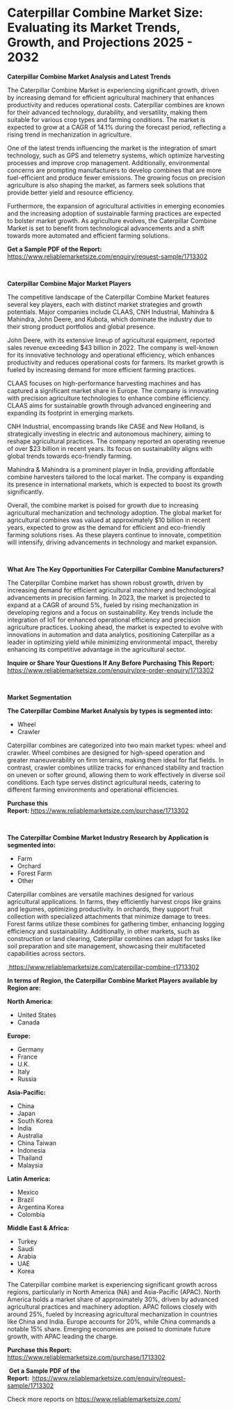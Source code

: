 <p><h1>Caterpillar Combine Market Size: Evaluating its Market Trends, Growth, and Projections 2025 - 2032</h1></p><p><strong>Caterpillar Combine Market Analysis and Latest Trends</strong></p>
<p><p>The Caterpillar Combine Market is experiencing significant growth, driven by increasing demand for efficient agricultural machinery that enhances productivity and reduces operational costs. Caterpillar combines are known for their advanced technology, durability, and versatility, making them suitable for various crop types and farming conditions. The market is expected to grow at a CAGR of 14.1% during the forecast period, reflecting a rising trend in mechanization in agriculture.</p><p>One of the latest trends influencing the market is the integration of smart technology, such as GPS and telemetry systems, which optimize harvesting processes and improve crop management. Additionally, environmental concerns are prompting manufacturers to develop combines that are more fuel-efficient and produce fewer emissions. The growing focus on precision agriculture is also shaping the market, as farmers seek solutions that provide better yield and resource efficiency.</p><p>Furthermore, the expansion of agricultural activities in emerging economies and the increasing adoption of sustainable farming practices are expected to bolster market growth. As agriculture evolves, the Caterpillar Combine Market is set to benefit from technological advancements and a shift towards more automated and efficient farming solutions.</p></p>
<p><strong>Get a Sample PDF of the Report:&nbsp;</strong> <a href="https://www.reliablemarketsize.com/enquiry/request-sample/1713302?utm_campaign=1897&utm_medium=2&utm_source=Github&utm_content=ia&utm_term=11012025&utm_id=caterpillar-combine">https://www.reliablemarketsize.com/enquiry/request-sample/1713302</a></p>
<p>&nbsp;</p>
<p><strong>Caterpillar Combine Major Market Players</strong></p>
<p><p>The competitive landscape of the Caterpillar Combine Market features several key players, each with distinct market strategies and growth potentials. Major companies include CLAAS, CNH Industrial, Mahindra & Mahindra, John Deere, and Kubota, which dominate the industry due to their strong product portfolios and global presence.</p><p>John Deere, with its extensive lineup of agricultural equipment, reported sales revenue exceeding $43 billion in 2022. The company is well-known for its innovative technology and operational efficiency, which enhances productivity and reduces operational costs for farmers. Its market growth is fueled by increasing demand for more efficient farming practices.</p><p>CLAAS focuses on high-performance harvesting machines and has captured a significant market share in Europe. The company is innovating with precision agriculture technologies to enhance combine efficiency. CLAAS aims for sustainable growth through advanced engineering and expanding its footprint in emerging markets.</p><p>CNH Industrial, encompassing brands like CASE and New Holland, is strategically investing in electric and autonomous machinery, aiming to reshape agricultural practices. The company reported an operating revenue of over $23 billion in recent years. Its focus on sustainability aligns with global trends towards eco-friendly farming.</p><p>Mahindra & Mahindra is a prominent player in India, providing affordable combine harvesters tailored to the local market. The company is expanding its presence in international markets, which is expected to boost its growth significantly.</p><p>Overall, the combine market is poised for growth due to increasing agricultural mechanization and technology adoption. The global market for agricultural combines was valued at approximately $10 billion in recent years, expected to grow as the demand for efficient and eco-friendly farming solutions rises. As these players continue to innovate, competition will intensify, driving advancements in technology and market expansion.</p></p>
<p>&nbsp;</p>
<p><strong>What Are The Key Opportunities For Caterpillar Combine Manufacturers?</strong></p>
<p><p>The Caterpillar Combine market has shown robust growth, driven by increasing demand for efficient agricultural machinery and technological advancements in precision farming. In 2023, the market is projected to expand at a CAGR of around 5%, fueled by rising mechanization in developing regions and a focus on sustainability. Key trends include the integration of IoT for enhanced operational efficiency and precision agriculture practices. Looking ahead, the market is expected to evolve with innovations in automation and data analytics, positioning Caterpillar as a leader in optimizing yield while minimizing environmental impact, thereby enhancing its competitive advantage in the agricultural sector.</p></p>
<p><strong>Inquire or Share Your Questions If Any Before Purchasing This Report:</strong> <a href="https://www.reliablemarketsize.com/enquiry/pre-order-enquiry/1713302?utm_campaign=1897&utm_medium=2&utm_source=Github&utm_content=ia&utm_term=11012025&utm_id=caterpillar-combine">https://www.reliablemarketsize.com/enquiry/pre-order-enquiry/1713302</a></p>
<p>&nbsp;</p>
<p><strong>Market Segmentation</strong></p>
<p><strong>The Caterpillar Combine Market Analysis by types is segmented into:</strong></p>
<p><ul><li>Wheel</li><li>Crawler</li></ul></p>
<p><p>Caterpillar combines are categorized into two main market types: wheel and crawler. Wheel combines are designed for high-speed operation and greater maneuverability on firm terrains, making them ideal for flat fields. In contrast, crawler combines utilize tracks for enhanced stability and traction on uneven or softer ground, allowing them to work effectively in diverse soil conditions. Each type serves distinct agricultural needs, catering to different farming environments and operational efficiencies.</p></p>
<p><strong>Purchase this Report:&nbsp;</strong><a href="https://www.reliablemarketsize.com/purchase/1713302?utm_campaign=1897&utm_medium=2&utm_source=Github&utm_content=ia&utm_term=11012025&utm_id=caterpillar-combine">https://www.reliablemarketsize.com/purchase/1713302</a></p>
<p>&nbsp;</p>
<p><strong>The Caterpillar Combine Market Industry Research by Application is segmented into:</strong></p>
<p><ul><li>Farm</li><li>Orchard</li><li>Forest Farm</li><li>Other</li></ul></p>
<p><p>Caterpillar combines are versatile machines designed for various agricultural applications. In farms, they efficiently harvest crops like grains and legumes, optimizing productivity. In orchards, they support fruit collection with specialized attachments that minimize damage to trees. Forest farms utilize these combines for gathering timber, enhancing logging efficiency and sustainability. Additionally, in other markets, such as construction or land clearing, Caterpillar combines can adapt for tasks like soil preparation and site management, showcasing their multifaceted capabilities across sectors.</p></p>
<p><a href="https://www.reliablemarketsize.com/caterpillar-combine-r1713302?utm_campaign=1897&utm_medium=2&utm_source=Github&utm_content=ia&utm_term=11012025&utm_id=caterpillar-combine">&nbsp;https://www.reliablemarketsize.com/caterpillar-combine-r1713302</a></p>
<p><strong>In terms of Region, the Caterpillar Combine Market Players available by Region are:</strong></p>
<p>
    <p> <strong> North America: </strong>
        <ul>
            <li>United States</li>
            <li>Canada</li>
        </ul>
        </p> 
    <p> <strong> Europe: </strong>
        <ul>
            <li>Germany</li>
            <li>France</li>
            <li>U.K.</li>
            <li>Italy</li>
            <li>Russia</li>
        </ul>
        </p> 
    <p> <strong> Asia-Pacific: </strong>
        <ul>
            <li>China</li>
            <li>Japan</li>
            <li>South Korea</li>
            <li>India</li>
            <li>Australia</li>
            <li>China Taiwan</li>
            <li>Indonesia</li>
            <li>Thailand</li>
            <li>Malaysia</li>
        </ul>
        </p> 
    <p> <strong> Latin America: </strong>
        <ul>
            <li>Mexico</li>
            <li>Brazil</li>
            <li>Argentina Korea</li>
            <li>Colombia</li>
        </ul>
        </p> 
    <p> <strong> Middle East & Africa: </strong>
        <ul>
            <li>Turkey</li>
            <li>Saudi</li>
            <li>Arabia</li>
            <li>UAE</li>
            <li>Korea</li>
        </ul>
    </p>
    </p>
<p><p>The Caterpillar combine market is experiencing significant growth across regions, particularly in North America (NA) and Asia-Pacific (APAC). North America holds a market share of approximately 30%, driven by advanced agricultural practices and machinery adoption. APAC follows closely with around 25%, fueled by increasing agricultural mechanization in countries like China and India. Europe accounts for 20%, while China commands a notable 15% share. Emerging economies are poised to dominate future growth, with APAC leading the charge.</p></p>
<p><strong>Purchase this Report: </strong><a href="https://www.reliablemarketsize.com/purchase/1713302?utm_campaign=1897&utm_medium=2&utm_source=Github&utm_content=ia&utm_term=11012025&utm_id=caterpillar-combine">https://www.reliablemarketsize.com/purchase/1713302</a></p>
<p>&nbsp;<strong>Get a Sample PDF of the Report:&nbsp;&nbsp;</strong><a href="https://www.reliablemarketsize.com/enquiry/request-sample/1713302?utm_campaign=1897&utm_medium=2&utm_source=Github&utm_content=ia&utm_term=11012025&utm_id=caterpillar-combine">https://www.reliablemarketsize.com/enquiry/request-sample/1713302</a></p>
<p><strong></strong></p>
<p>Check more reports on <a href="https://www.reliablemarketsize.com/?utm_campaign=1897&utm_medium=2&utm_source=Github&utm_content=ia&utm_term=11012025&utm_id=caterpillar-combine">https://www.reliablemarketsize.com/</a></p>
